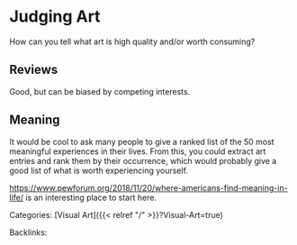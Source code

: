 # Judging Art

How can you tell what art is high quality and/or worth consuming?

## Reviews

Good, but can be biased by competing interests.


## Meaning

It would be cool to ask many people to give a ranked list of the 50 most
meaningful experiences in their lives. From this, you could extract art entries
and rank them by their occurrence, which would probably give a good list of
what is worth experiencing yourself.

https://www.pewforum.org/2018/11/20/where-americans-find-meaning-in-life/ is
an interesting place to start here.










Categories: [Visual Art]({{< relref "/" >}}?Visual-Art=true)

Backlinks: 